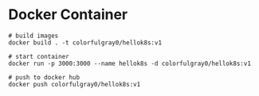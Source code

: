 # Docker Container

    # build images
    docker build . -t colorfulgray0/hellok8s:v1

    # start container
    docker run -p 3000:3000 --name hellok8s -d colorfulgray0/hellok8s:v1

    # push to docker hub
    docker push colorfulgray0/hellok8s:v1
